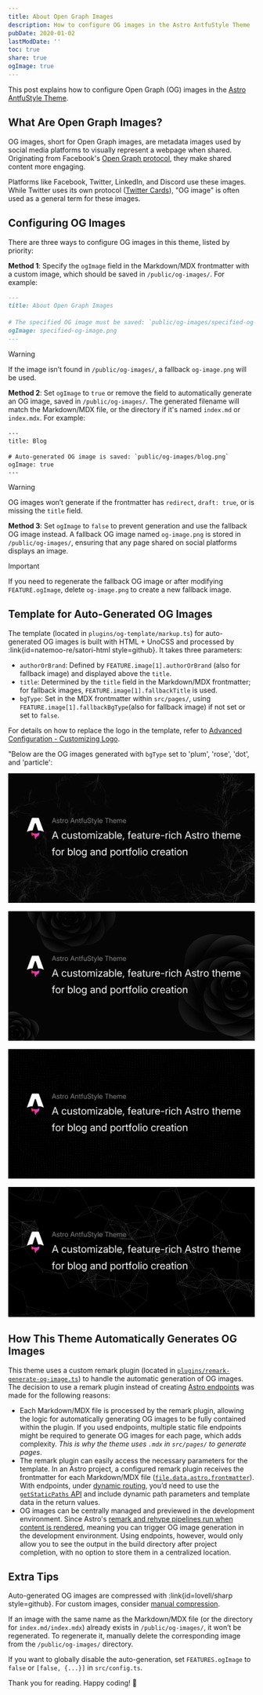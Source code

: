 ```yaml
---
title: About Open Graph Images
description: How to configure OG images in the Astro AntfuStyle Theme
pubDate: 2020-01-02
lastModDate: ''
toc: true
share: true
ogImage: true
---
```


This post explains how to configure Open Graph (OG) images in the [Astro AntfuStyle Theme](https://github.com/lin-stephanie/astro-antfustyle-theme).

## What Are Open Graph Images?

OG images, short for Open Graph images, are metadata images used by social media platforms to visually represent a webpage when shared. Originating from Facebook's [Open Graph protocol](https://ogp.me/),  they make shared content more engaging.

Platforms like Facebook, Twitter, LinkedIn, and Discord use these images. While Twitter uses its own protocol ([Twitter Cards](https://developer.x.com/en/docs/x-for-websites/cards/overview/abouts-cards)), "OG image" is often used as a general term for these images.

## Configuring OG Images

There are three ways to configure OG images in this theme, listed by priority:

**Method 1**: Specify the `ogImage` field in the Markdown/MDX frontmatter with a custom image, which should be saved in `/public/og-images/`. For example:

```md title='src/content/blog/about-open-graph-images.md' {5}
---
title: About Open Graph Images

# The specified OG image must be saved: `public/og-images/specified-og-image.png`
ogImage: specified-og-image.png
---
```

> [!warning]
> If the image isn’t found in `/public/og-images/`, a fallback `og-image.png` will be used.

**Method 2**: Set `ogImage` to `true` or remove the field to automatically generate an OG image, saved in `/public/og-images/`. The generated filename will match the Markdown/MDX file, or the directory if it's named `index.md` or `index.mdx`. For example:

```mdx title='src/pages/blog/index.mdx' {5}
---
title: Blog

# Auto-generated OG image is saved: `public/og-images/blog.png`
ogImage: true
---
```

> [!warning]
> OG images won’t generate if the frontmatter has `redirect`, `draft: true`, or is missing the `title` field.

**Method 3**: Set `ogImage` to `false` to prevent generation and use the fallback OG image instead. A fallback OG image named `og-image.png` is stored in `/public/og-images/`, ensuring that any page shared on social platforms displays an image.  

> [!important]
> If you need to regenerate the fallback OG image or after modifying `FEATURE.ogImage`, delete `og-image.png` to create a new fallback image.

## Template for Auto-Generated OG Images

The template (located in `plugins/og-template/markup.ts`) for auto-generated OG images is built with HTML + UnoCSS and processed by  :link{id=natemoo-re/satori-html style=github}. It takes three parameters:

- `authorOrBrand`: Defined by `FEATURE.image[1].authorOrBrand` (also for fallback image) and displayed above the `title`.
- `title`: Determined by the `title` field in the Markdown/MDX frontmatter; for fallback images, `FEATURE.image[1].fallbackTitle` is used.
- `bgType`: Set in the MDX frontmatter within `src/pages/`, using `FEATURE.image[1].fallbackBgType`(also for fallback image) if not set or set to `false`.

For details on how to replace the logo in the template, refer to [Advanced Configuration - Customizing Logo](../advanced-configuration/#customizing-logo).

"Below are the OG images generated with `bgType` set to 'plum', 'rose', 'dot', and 'particle':

![](../../assets/about-open-graph-images/plum.png)

![](../../assets/about-open-graph-images/rose.png)

![](../../assets/about-open-graph-images/dot.png)

![](../../assets/about-open-graph-images/particle.png)

## How This Theme Automatically Generates OG Images

This theme uses a custom remark plugin (located in [`plugins/remark-generate-og-image.ts`](https://github.com/lin-stephanie/astro-antfustyle-theme/blob/main/plugins/remark-generate-og-image.ts)) to handle the automatic generation of OG images. The decision to use a remark plugin instead of creating [Astro endpoints](https://liruifengv.com/posts/astro-auto-gen-og-image/) was made for the following reasons:

- Each Markdown/MDX file is processed by the remark plugin, allowing the logic for automatically generating OG images to be fully contained within the plugin. If you used endpoints, multiple static file endpoints might be required to generate OG images for each page, which adds complexity. _This is why the theme uses `.mdx` in `src/pages/` to generate pages_.
- The remark plugin can easily access the necessary parameters for the template. In an Astro project, a configured remark plugin receives the frontmatter for each Markdown/MDX file ([`file.data.astro.frontmatter`](https://docs.astro.build/en/guides/markdown-content/#modifying-frontmatter-programmatically)). With endpoints, under [dynamic routing](https://docs.astro.build/en/guides/routing/#static-ssg-mode), you’d need to use the [`getStaticPaths` API](https://docs.astro.build/en/reference/api-reference/#getstaticpaths) and include dynamic path parameters and template data in the return values.
- OG images can be centrally managed and previewed in the development environment. Since Astro's [remark and rehype pipelines run when content is rendered](https://docs.astro.build/en/guides/content-collections/#modifying-frontmatter-with-remark), meaning you can trigger OG image generation in the development environment. Using endpoints, however, would only allow you to see the output in the build directory after project completion, with no option to store them in a centralized location.

## Extra Tips

Auto-generated OG images are compressed with :link{id=lovell/sharp style=github}. For custom images, consider [manual compression](../managing-image-assets/#image-compression). 

If an image with the same name as the Markdown/MDX file (or the directory for `index.md/index.mdx`) already exists in `/public/og-images/`, it won’t be regenerated. To regenerate it, manually delete the corresponding image from the `/public/og-images/` directory.

If you want to globally disable the auto-generation, set `FEATURES.ogImage` to `false` or `[false, {...}]` in `src/config.ts`.

Thank you for reading. Happy coding! 💃

